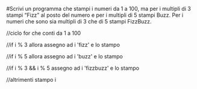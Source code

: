 #Scrivi un programma che stampi i numeri da 1 a 100,
ma per i multipli di 3 stampi “Fizz” al posto del numero e per i multipli di 5 stampi Buzz.
Per i numeri che sono sia multipli di 3 che di 5 stampi FizzBuzz.

//ciclo for che conti da 1 a 100

//if i % 3 allora assegno ad i 'fizz' e lo stampo

//if i % 5 allora assegno ad i 'buzz' e lo stampo

//if i % 3 && i % 5 assegno ad i 'fizzbuzz' e lo stampo

//altrimenti stampo i